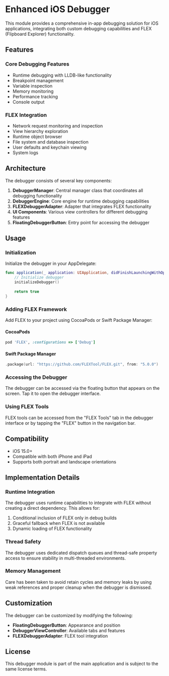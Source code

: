 # Enhanced iOS Debugger

This module provides a comprehensive in-app debugging solution for iOS applications, integrating both custom debugging capabilities and FLEX (Flipboard Explorer) functionality.

## Features

### Core Debugging Features
- Runtime debugging with LLDB-like functionality
- Breakpoint management
- Variable inspection
- Memory monitoring
- Performance tracking
- Console output

### FLEX Integration
- Network request monitoring and inspection
- View hierarchy exploration
- Runtime object browser
- File system and database inspection
- User defaults and keychain viewing
- System logs

## Architecture

The debugger consists of several key components:

1. **DebuggerManager**: Central manager class that coordinates all debugging functionality
2. **DebuggerEngine**: Core engine for runtime debugging capabilities
3. **FLEXDebuggerAdapter**: Adapter that integrates FLEX functionality
4. **UI Components**: Various view controllers for different debugging features
5. **FloatingDebuggerButton**: Entry point for accessing the debugger

## Usage

### Initialization

Initialize the debugger in your AppDelegate:

```swift
func application(_ application: UIApplication, didFinishLaunchingWithOptions launchOptions: [UIApplication.LaunchOptionsKey: Any]?) -> Bool {
    // Initialize debugger
    initializeDebugger()
    
    return true
}
```

### Adding FLEX Framework

Add FLEX to your project using CocoaPods or Swift Package Manager:

#### CocoaPods
```ruby
pod 'FLEX', :configurations => ['Debug']
```

#### Swift Package Manager
```swift
.package(url: "https://github.com/FLEXTool/FLEX.git", from: "5.0.0")
```

### Accessing the Debugger

The debugger can be accessed via the floating button that appears on the screen. Tap it to open the debugger interface.

### Using FLEX Tools

FLEX tools can be accessed from the "FLEX Tools" tab in the debugger interface or by tapping the "FLEX" button in the navigation bar.

## Compatibility

- iOS 15.0+
- Compatible with both iPhone and iPad
- Supports both portrait and landscape orientations

## Implementation Details

### Runtime Integration

The debugger uses runtime capabilities to integrate with FLEX without creating a direct dependency. This allows for:

1. Conditional inclusion of FLEX only in debug builds
2. Graceful fallback when FLEX is not available
3. Dynamic loading of FLEX functionality

### Thread Safety

The debugger uses dedicated dispatch queues and thread-safe property access to ensure stability in multi-threaded environments.

### Memory Management

Care has been taken to avoid retain cycles and memory leaks by using weak references and proper cleanup when the debugger is dismissed.

## Customization

The debugger can be customized by modifying the following:

- **FloatingDebuggerButton**: Appearance and position
- **DebuggerViewController**: Available tabs and features
- **FLEXDebuggerAdapter**: FLEX tool integration

## License

This debugger module is part of the main application and is subject to the same license terms.
